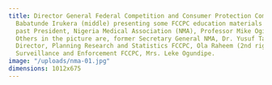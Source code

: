 ```yaml
---
title: Director General Federal Competition and Consumer Protection Commission (FCCPC)
  Babatunde Irukera (middle) presenting some FCCPC education materials to the immediate
  past President, Nigeria Medical Association (NMA), Professor Mike Ogirima (2nd left).
  Others in the picture are, former Secretary General NMA, Dr. Yusuf Tanko (left);
  Director, Planning Research and Statistics FCCPC, Ola Raheem (2nd right) and Director,
  Surveillance and Enforcement FCCPC, Mrs. Leke Ogundipe.
image: "/uploads/nma-01.jpg"
dimensions: 1012x675
---
```


